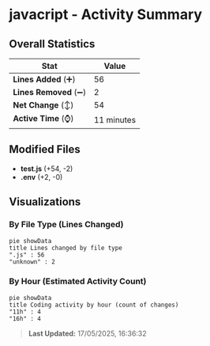 # javacript - Activity Summary 

## Overall Statistics

| Stat                   | Value                                                             |
| ---------------------- | ----------------------------------------------------------------- |
| **Lines Added** (➕)   | 56                                          |
| **Lines Removed** (➖) | 2                                        |
| **Net Change** (↕)    | 54                |
| **Active Time** (⌚)   | 11 minutes |


## Modified Files
- **test.js** (+54, -2)
- **.env** (+2, -0)

## Visualizations

### By File Type (Lines Changed)

```mermaid
pie showData
title Lines changed by file type
".js" : 56
"unknown" : 2
```

### By Hour (Estimated Activity Count)

```mermaid
pie showData
title Coding activity by hour (count of changes)
"11h" : 4
"16h" : 4
```


> **Last Updated:** 17/05/2025, 16:36:32